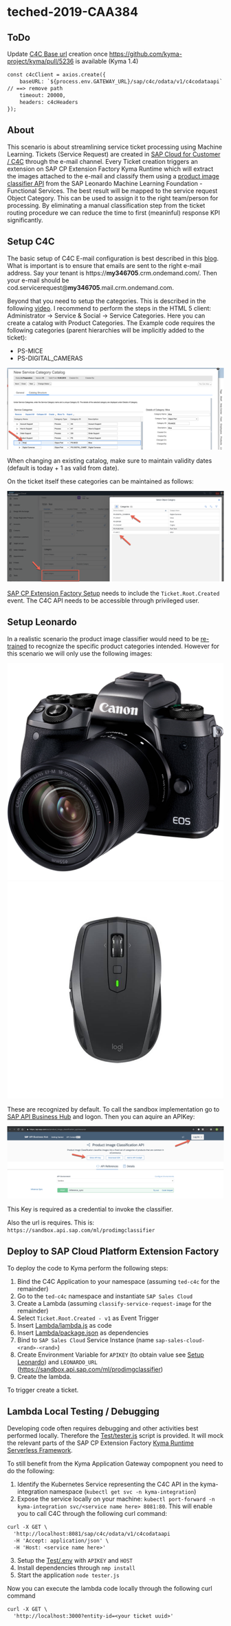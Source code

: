 # teched-2019-CAA384

## ToDo
Update [C4C Base url](Lambda/lambda.js) creation once https://github.com/kyma-project/kyma/pull/5236 is available (Kyma 1.4)

```
const c4cClient = axios.create({
    baseURL: `${process.env.GATEWAY_URL}/sap/c4c/odata/v1/c4codataapi` // ==> remove path
    timeout: 20000,
    headers: c4cHeaders
});

```
## About

This scenario is about streamlining service ticket processing using Machine Learning. Tickets (Service Request) are created in [SAP Cloud for Customer / C4C](https://help.sap.com/viewer/product/SAP_HYBRIS_CLOUD_FOR_CUSTOMER/1908/en-US) through the e-mail channel. Every Ticket creation triggers an extension on SAP CP Extension Factory Kyma Runtime which will extract the images attached to the e-mail and classify them using a [product image classifier API](https://api.sap.com/api/product_image_classification_api/resource) from the SAP Leonardo Machine Learning Foundation - Functional Services. The best result will be mapped to the service request Object Category. This can be used to assign it to the right team/person for processing. By eliminating a manual classification step from the ticket routing procedure we can reduce the time to first (meaninful) response KPI significantly.

## Setup C4C

The basic setup of C4C E-mail configuration is best described in this [blog](https://blogs.sap.com/2016/09/19/email-response-management-in-c4c-part-1-cloud-for-service-expert-corner/). What is important is to ensure that emails are sent to the right e-mail address. Say your tenant is https://**my346705**.crm.ondemand.com/. Then your e-mail should be cod.servicerequest@**my346705**.mail.crm.ondemand.com.

Beyond that you need to setup the categories. This is described in the following [video](https://documents.wdf.sap.corp/share/s/fYIfdOGCSaqD0_1dH2gxoQ). I recommend to perform the steps in the HTML 5 client: Administrator -> Service & Social -> Service Categories. Here you can create a catalog with Product Categories. The Example code requires the following categories (parent hierarchies will be implicitly added to the ticket): 

* PS-MICE
* PS-DIGITAL_CAMERAS
  
![Category Catalog Maintenance](assets/categories.png)  

When changing an existing catalog, make sure to maintain validity dates (default is today + 1 as valid from date).

On the ticket itself these categories can be maintained as follows:

![Ticket Category](assets/ticketcategory.png)

[SAP CP Extension Factory Setup](https://help.sap.com/viewer/d5fec61c279741048109d851d4d3d1ad/1908/en-US/f9d56b2aeb3f42ddb8770fd31d4a115f.html) needs to include the `Ticket.Root.Created` event. The C4C API needs to be accessible through privileged user.

## Setup Leonardo

In a realistic scenario the product image classifier would need to be [re-trained](https://help.sap.com/viewer/a86b12f81f424c45a0e7c83c1d5025c4/1907B/en-US) to recognize the specific product categories intended. However for this scenario we will only use the following images:

![Digital Camera](images/slr.jpg)
![Mouse](images/mouse.jpg)

These are recognized by default. To call the sandbox implementation go to [SAP API Business Hub](https://api.sap.com/api/product_image_classification_api/resource) and logon. Then you can aquire an APIKey:

![API Key](assets/apikey.png)

This Key is required as a credential to invoke the classifier.

Also the url is requires. This is: `https://sandbox.api.sap.com/ml/prodimgclassifier`



## Deploy to SAP Cloud Platform Extension Factory

To deploy the code to Kyma perform the following steps:

1. Bind the C4C Application to your namespace (assuming `ted-c4c` for the remainder)
2. Go to the `ted-c4c`  namespace and instantiate `SAP Sales Cloud`
3. Create a Lambda (assuming `classify-service-request-image` for the remainder)
4. Select `Ticket.Root.Created - v1` as Event Trigger
5. Insert [Lambda/lambda.js](Lambda/lambda.js) as code
6. Insert [Lambda/package.json](Lambda/package.json) as dependencies
7. Bind to `SAP Sales Cloud` Service Instance (name `sap-sales-cloud-<rand>-<rand>`)
8. Create Environment Variable for `APIKEY` (to obtain value see [Setup Leonardo](#setup-leonardo)) and `LEONARDO_URL` (https://sandbox.api.sap.com/ml/prodimgclassifier)
9. Create the lambda. 

To trigger create a ticket.

## Lambda Local Testing / Debugging

Developing code often requires debugging and other activities best performed locally. Therefore the [Test/tester.js](Test/tester.js) script is provided. It will mock the relevant parts of the SAP CP Extension Factory [Kyma Runtime Serverless Framework](https://kyma-project.io/docs/components/serverless/).

To still benefit from the Kyma Application Gateway compopnent you need to do the following:

1. Identify the Kubernetes Service representing the C4C API in the kyma-integration namespace (`kubectl get svc -n kyma-integration`)
2. Expose the service locally on your machine: `kubectl port-forward -n kyma-integration svc/<service name here> 8081:80`. This will enable you to call C4C through the following curl command: 
```
curl -X GET \
  'http://localhost:8081/sap/c4c/odata/v1/c4codataapi
  -H 'Accept: application/json' \
  -H 'Host: <service name here>' 
```
3. Setup the [Test/.env](Test/.env) with `APIKEY` and `HOST`
4.  Install dependencies through `nmp install`
5.  Start the application `node tester.js`

Now you can execute the lambda code locally through the following curl command
```
curl -X GET \
  'http://localhost:3000?entity-id=<your ticket uuid>' 
```
